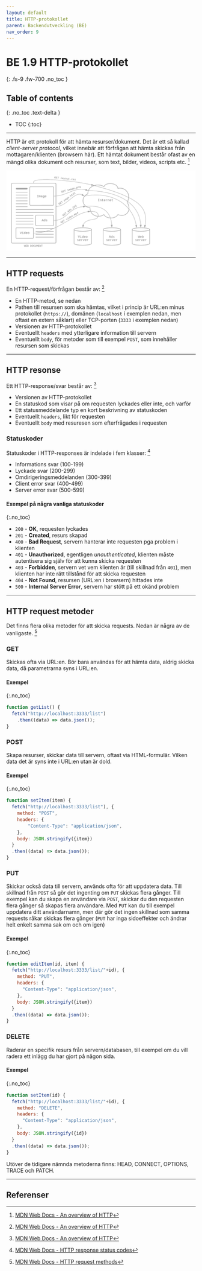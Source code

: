 ```yaml
---
layout: default
title: HTTP-protokollet
parent: Backendutveckling (BE)
nav_order: 9
---
```


# BE 1.9 HTTP-protokollet
{: .fs-9 .fw-700 .no_toc }

## Table of contents
{: .no_toc .text-delta }

- TOC
{:toc}

---

HTTP är ett protokoll för att hämta resurser/dokument. Det är ett så kallad *client-server protocol*, vilket innebär att förfrågan att hämta skickas från mottagaren/klienten (browsern här). Ett hämtat dokument består ofast av en mängd olika dokument och resurser, som text, bilder, videos, scripts etc. [^1]

![http-requests](../assets/http-requests.png)

---

## HTTP requests

En HTTP-request/förfrågan består av: [^1]

- En HTTP-metod, se nedan
- Pathen till resursen som ska hämtas, vilket i princip är URL:en minus protokollet (`https://`), domänen (`localhost` i exemplen nedan, men oftast en extern såklart) eller TCP-porten (`3333` i exemplen nedan)
- Versionen av HTTP-protokollet
- Eventuellt `headers` med ytterligare information till servern
- Eventuellt `body`, för metoder som till exempel `POST`, som innehåller resursen som skickas

---

## HTTP resonse

Ett HTTP-response/svar består av: [^1]

- Versionen av HTTP-protokollet
- En statuskod som visar på om requesten lyckades eller inte, och varför
- Ett statusmeddelande typ en kort beskrivning av statuskoden
- Eventuellt `headers`, likt för requesten
- Eventuellt `body` med resuresen som efterfrågades i requesten

### Statuskoder

Statuskoder i HTTP-responses är indelade i fem klasser: [^2]

- Informations svar (100-199)
- Lyckade svar (200-299)
- Omdirigeringsmeddelanden (300-399)
- Client error svar (400-499)
- Server error svar (500-599)

#### Exempel på några vanliga statuskoder
{:.no_toc}

- `200` - **OK**, requesten lyckades
- `201` - **Created**, resurs skapad
- `400` - **Bad Request**, servern hanterar inte requesten pga problem i klienten
- `401` - **Unauthorized**, egentligen *unauthenticated*, klienten måste autentisera sig själv för att kunna skicka requesten
- `403` - **Forbidden**, servern vet vem klienten är (till skillnad från `401`), men klienten har inte rätt tillstånd för att skicka requesten
- `404` - **Not Found**, resursen (URL:en i browsern) hittades inte
- `500` - **Internal Server Error**, servern har stött på ett okänd problem

---

## HTTP request metoder

Det finns flera olika metoder för att skicka requests. Nedan är några av de vanligaste. [^3]

### GET

Skickas ofta via URL:en. Bör bara användas för att hämta data, aldrig skicka data, då parametrarna syns i URL:en.

#### Exempel
{:.no_toc}

```js
function getList() {
  fetch("http://localhost:3333/list")
    .then((data) => data.json());
}
```

### POST

Skapa resurser, skickar data till servern, oftast via HTML-formulär. Vilken data det är syns inte i URL:en utan är dold.

#### Exempel
{:.no_toc}

```js
function setItem(item) {
  fetch("http://localhost:3333/list"), {
    method: "POST",
    headers: {
        "Content-Type": "application/json",
    },
    body: JSON.stringify({item})
  }
  .then((data) => data.json());
}                        
```

### PUT

Skickar också data till servern, används ofta för att uppdatera data. Till skillnad från `POST` så gör det ingenting om `PUT` skickas flera gånger. Till exempel kan du skapa en användare via `POST`, skickar du den requesten flera gånger så skapas flera användare. Med `PUT` kan du till exempel uppdatera ditt användarnamn, men där gör det ingen skillnad som samma requests råkar skickas flera gånger (`PUT` har inga sidoeffekter och ändrar helt enkelt samma sak om och om igen)

#### Exempel
{:.no_toc}

```js
function editItem(id, item) {
  fetch("http://localhost:3333/list/"+id), {
    method: "PUT",
    headers: {
      "Content-Type": "application/json", 
    },
    body: JSON.stringify({item})
  }
  .then((data) => data.json());
}
```

### DELETE

Raderar en specifik resurs från servern/databasen, till exempel om du vill radera ett inlägg du har gjort på någon sida.

#### Exempel
{:.no_toc}

```js
function setItem(id) {
  fetch("http://localhost:3333/list/"+id), {
    method: "DELETE",
    headers: {
      "Content-Type": "application/json", 
    },
    body: JSON.stringify({id})
  }
  .then((data) => data.json());
}  
```

Utöver de tidigare nämnda metoderna finns: HEAD, CONNECT, OPTIONS, TRACE och PATCH.

---

## Referenser

[^1]: [MDN Web Docs - An overview of HTTP](https://developer.mozilla.org/en-US/docs/Web/HTTP/Overview)
[^2]: [MDN Web Docs - HTTP response status codes](https://developer.mozilla.org/en-US/docs/Web/HTTP/Status)
[^3]: [MDN Web Docs - HTTP request methods](https://developer.mozilla.org/en-US/docs/Web/HTTP/Methods)